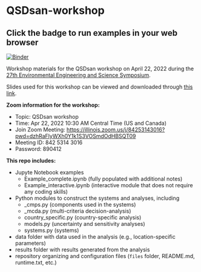 # QSDsan-workshop

**Click the badge to run examples in your web browser**
---
[![Binder](https://mybinder.org/badge_logo.svg)](https://mybinder.org/v2/gh/QSD-group/QSDsan-workshop/main)

Workshop materials for the QSDsan workshop on April 22, 2022 during the [27th Environmental Engineering and Science Symposium](https://publish.illinois.edu/2022-environmentalsymposium/).

Slides used for this workshop can be viewed and downloaded through [this link](https://uofi.box.com/s/3i20v9ymfbm9vl9q1f52dqv262l7hhep).

**Zoom information for the workshop:**
- Topic: QSDsan workshop
- Time: Apr 22, 2022 10:30 AM Central Time (US and Canada)
- Join Zoom Meeting: https://illinois.zoom.us/j/84253143016?pwd=dzhRaFlyWXh0Y1k1S3VOSmdOdHBSQT09
- Meeting ID: 842 5314 3016
- Password: 890412

**This repo includes:**
- Jupyte Notebook examples
    - Example_complete.ipynb (fully populated with additional notes)
    - Example_interactive.ipynb (interactive module that does not require any coding skills)
- Python modules to construct the systems and analyses, including
    - _cmps.py (components used in the systems)
    - _mcda.py (multi-criteria decision-analysis)
    - country_specific.py (country-specific analysis)
    - models.py (uncertainty and sensitivity analyses)
    - systems.py (systems)
- data folder with data used in the analysis (e.g., location-specific parameters)
- results folder with results generated from the analysis
- repository organizing and configuration files (``files`` folder, README.md, runtime.txt, etc.)